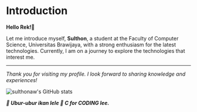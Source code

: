 # Introduction

**Hello Rek!🎃**

Let me introduce myself, **Sulthon**, a student at the Faculty of Computer Science, Universitas Brawijaya, with a strong enthusiasm for the latest technologies. Currently, I am on a journey to explore the technologies that interest me.

---

_Thank you for visiting my profile. I look forward to sharing knowledge and experiences!_

![sulthonaw's GitHub stats](https://github-readme-stats.vercel.app/api?username=sulthonaw&show_icons=true&theme=tokyonight)

_**📒 Ubur-ubur ikan lele 🦇 C for CODING lee.**_

